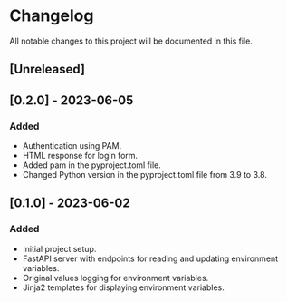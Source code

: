 # Changelog
All notable changes to this project will be documented in this file.

## [Unreleased]

## [0.2.0] - 2023-06-05
### Added
- Authentication using PAM.
- HTML response for login form.
- Added pam in the pyproject.toml file.
- Changed Python version in the pyproject.toml file from 3.9 to 3.8.

## [0.1.0] - 2023-06-02
### Added
- Initial project setup.
- FastAPI server with endpoints for reading and updating environment variables.
- Original values logging for environment variables.
- Jinja2 templates for displaying environment variables.
